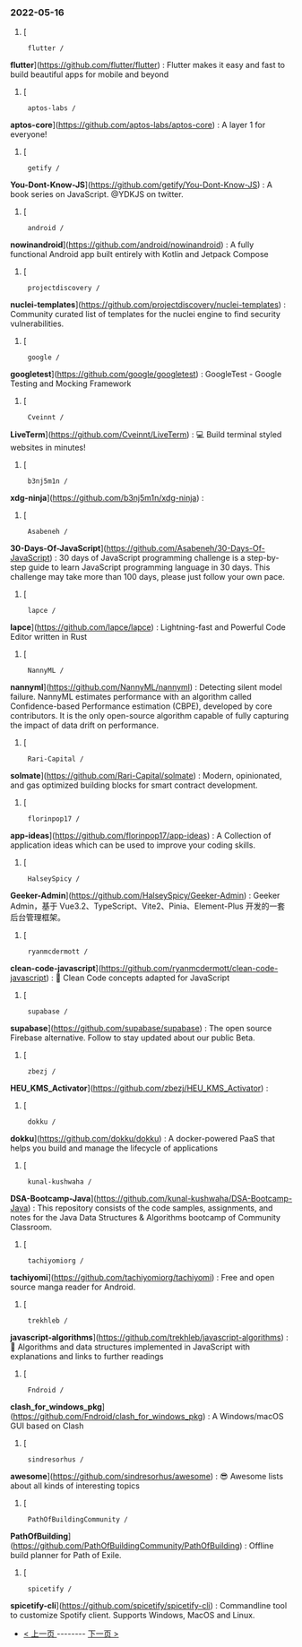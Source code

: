 ### 2022-05-16 
1. [
    

        flutter /
**flutter**](https://github.com/flutter/flutter) : Flutter makes it easy and fast to build beautiful apps for mobile and beyond
1. [
    

        aptos-labs /
**aptos-core**](https://github.com/aptos-labs/aptos-core) : A layer 1 for everyone!
1. [
    

        getify /
**You-Dont-Know-JS**](https://github.com/getify/You-Dont-Know-JS) : A book series on JavaScript. @YDKJS on twitter.
1. [
    

        android /
**nowinandroid**](https://github.com/android/nowinandroid) : A fully functional Android app built entirely with Kotlin and Jetpack Compose
1. [
    

        projectdiscovery /
**nuclei-templates**](https://github.com/projectdiscovery/nuclei-templates) : Community curated list of templates for the nuclei engine to find security vulnerabilities.
1. [
    

        google /
**googletest**](https://github.com/google/googletest) : GoogleTest - Google Testing and Mocking Framework
1. [
    

        Cveinnt /
**LiveTerm**](https://github.com/Cveinnt/LiveTerm) : 💻 Build terminal styled websites in minutes!
1. [
    

        b3nj5m1n /
**xdg-ninja**](https://github.com/b3nj5m1n/xdg-ninja) : 
1. [
    

        Asabeneh /
**30-Days-Of-JavaScript**](https://github.com/Asabeneh/30-Days-Of-JavaScript) : 30 days of JavaScript programming challenge is a step-by-step guide to learn JavaScript programming language in 30 days. This challenge may take more than 100 days, please just follow your own pace.
1. [
    

        lapce /
**lapce**](https://github.com/lapce/lapce) : Lightning-fast and Powerful Code Editor written in Rust
1. [
    

        NannyML /
**nannyml**](https://github.com/NannyML/nannyml) : Detecting silent model failure. NannyML estimates performance with an algorithm called Confidence-based Performance estimation (CBPE), developed by core contributors. It is the only open-source algorithm capable of fully capturing the impact of data drift on performance.
1. [
    

        Rari-Capital /
**solmate**](https://github.com/Rari-Capital/solmate) : Modern, opinionated, and gas optimized building blocks for smart contract development.
1. [
    

        florinpop17 /
**app-ideas**](https://github.com/florinpop17/app-ideas) : A Collection of application ideas which can be used to improve your coding skills.
1. [
    

        HalseySpicy /
**Geeker-Admin**](https://github.com/HalseySpicy/Geeker-Admin) : Geeker Admin，基于 Vue3.2、TypeScript、Vite2、Pinia、Element-Plus 开发的一套后台管理框架。
1. [
    

        ryanmcdermott /
**clean-code-javascript**](https://github.com/ryanmcdermott/clean-code-javascript) : 🛁 Clean Code concepts adapted for JavaScript
1. [
    

        supabase /
**supabase**](https://github.com/supabase/supabase) : The open source Firebase alternative. Follow to stay updated about our public Beta.
1. [
    

        zbezj /
**HEU_KMS_Activator**](https://github.com/zbezj/HEU_KMS_Activator) : 
1. [
    

        dokku /
**dokku**](https://github.com/dokku/dokku) : A docker-powered PaaS that helps you build and manage the lifecycle of applications
1. [
    

        kunal-kushwaha /
**DSA-Bootcamp-Java**](https://github.com/kunal-kushwaha/DSA-Bootcamp-Java) : This repository consists of the code samples, assignments, and notes for the Java Data Structures & Algorithms bootcamp of Community Classroom.
1. [
    

        tachiyomiorg /
**tachiyomi**](https://github.com/tachiyomiorg/tachiyomi) : Free and open source manga reader for Android.
1. [
    

        trekhleb /
**javascript-algorithms**](https://github.com/trekhleb/javascript-algorithms) : 📝 Algorithms and data structures implemented in JavaScript with explanations and links to further readings
1. [
    

        Fndroid /
**clash_for_windows_pkg**](https://github.com/Fndroid/clash_for_windows_pkg) : A Windows/macOS GUI based on Clash
1. [
    

        sindresorhus /
**awesome**](https://github.com/sindresorhus/awesome) : 😎 Awesome lists about all kinds of interesting topics
1. [
    

        PathOfBuildingCommunity /
**PathOfBuilding**](https://github.com/PathOfBuildingCommunity/PathOfBuilding) : Offline build planner for Path of Exile.
1. [
    

        spicetify /
**spicetify-cli**](https://github.com/spicetify/spicetify-cli) : Commandline tool to customize Spotify client. Supports Windows, MacOS and Linux. 

- [ < 上一页 ](https://github.com/able8/github-trending-daily-record/blob/master/2022-05-15.md) -------- [ 下一页 > ](https://github.com/able8/github-trending-daily-record/blob/master/2022-05-17.md)